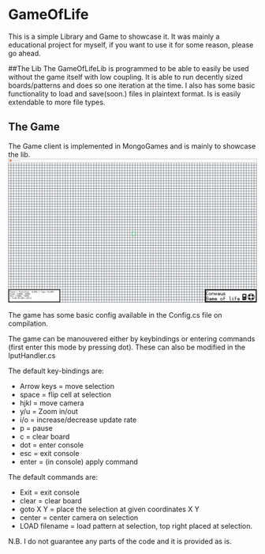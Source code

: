 # GameOfLife
This is a simple Library and Game to showcase it. It was mainly a educational project for myself, if you want to use it for some reason, please go ahead.

##The Lib
The GameOfLifeLib is programmed to be able to easily be used without the game itself with low coupling.
It is able to run decently sized boards/patterns and does so one iteration at the time. I also has some basic functionality to load and save(soon.) files in plaintext format. Is is easily extendable to more file types.

## The Game
The Game client is implemented in MongoGames and is mainly to showcase the lib.
![Example of loading a glider and starting the game.](https://github.com/VGdin/GameOfLife/blob/master/Example.gif)

The game has some basic config available in the Config.cs file on compilation.

The game can be manouvered either by keybindings or entering commands (first enter this mode by pressing dot). These can also be modified in the IputHandler.cs

The default key-bindings are:
- Arrow keys = move selection
- space = flip cell at selection
- hjkl = move camera
- y/u = Zoom in/out
- i/o = increase/decrease update rate
- p = pause
- c = clear board
- dot = enter console
- esc = exit console
- enter = (in console) apply command

The default commands are:
- Exit = exit console
- clear = clear board
- goto X Y = place the selection at given coordinates X Y
- center = center camera on selection
- LOAD filename = load pattern at selection, top right placed at selection.


N.B. I do not guarantee any parts of the code and it is provided as is.